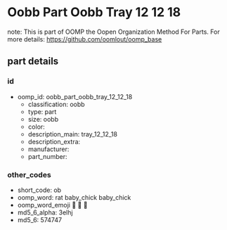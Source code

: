 # Oobb Part Oobb Tray 12 12 18  

note: This is part of OOMP the Oopen Organization Method For Parts. For more details: https://github.com/oomlout/oomp_base

##  part details





### id
* oomp_id: oobb_part_oobb_tray_12_12_18
  * classification: oobb
  * type: part
  * size: oobb
  * color: 
  * description_main: tray_12_12_18
  * description_extra: 
  * manufacturer: 
  * part_number: 

### other_codes
* short_code: ob
* oomp_word: rat baby_chick baby_chick
* oomp_word_emoji :rat: :baby_chick: :baby_chick:
* md5_6_alpha: 3elhj
* md5_6: 574747